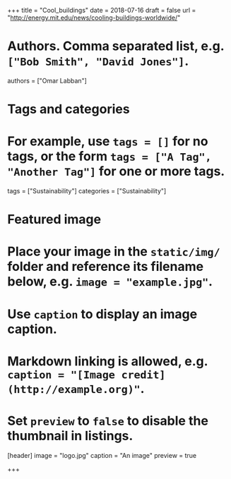 +++
title = "Cool_buildings"
date = 2018-07-16
draft = false
url = "http://energy.mit.edu/news/cooling-buildings-worldwide/"
# Authors. Comma separated list, e.g. `["Bob Smith", "David Jones"]`.
authors = ["Omar Labban"]

# Tags and categories
# For example, use `tags = []` for no tags, or the form `tags = ["A Tag", "Another Tag"]` for one or more tags.
tags = ["Sustainability"]
categories = ["Sustainability"]

# Featured image
# Place your image in the `static/img/` folder and reference its filename below, e.g. `image = "example.jpg"`.
# Use `caption` to display an image caption.
#   Markdown linking is allowed, e.g. `caption = "[Image credit](http://example.org)"`.
# Set `preview` to `false` to disable the thumbnail in listings.
[header]
image = "logo.jpg"
caption = "An image"
preview = true

+++
